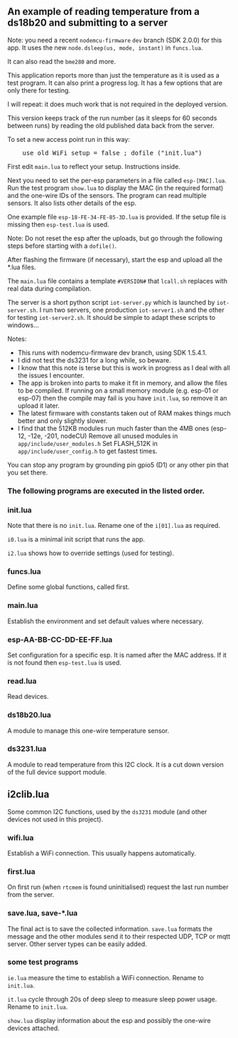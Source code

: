 An example of reading temperature from a ds18b20 and submitting to a server
------------

Note: you need a recent `nodemcu-firmware` `dev` branch (SDK 2.0.0) for this app.
It uses the new `node.dsleep(us, mode, instant)` in `funcs.lua`.

It can also read the `bme280` and more.

This application reports more than just the temperature as it is used as a test program. It can also print a progress log. It has a few options that are only there for testing.

I will repeat: it does much work that is not required in the deployed version.

This version keeps track of the run number (as it sleeps for 60 seconds between runs) by reading the old published data back from the server.

To set a new access point run in this way:
<pre>
	use_old_WiFi_setup = false ; dofile ("init.lua")
</pre>

First edit `main.lua` to reflect your setup. Instructions inside.

Next you need to set the per-esp parameters in a file called `esp-[MAC].lua`.
Run the test program `show.lua` to display the MAC (in the required format) and the one-wire IDs of the sensors. The program can read multiple sensors. It also lists other details of the esp.

One example file `esp-18-FE-34-FE-85-3D.lua` is provided.
If the setup file is missing then `esp-test.lua` is used.

Note: Do not reset the esp after the uploads, but go through the following steps before starting with a `dofile()`.

After flashing the firmware (if necessary), start the esp and upload all the *.lua files.

The `main.lua` file contains a template `#VERSION#` that `lcall.sh` replaces with real data during compilation.


The server is a short python script `iot-server.py` which is launched by `iot-server.sh`.
I run two servers, one production `iot-server1.sh` and the other for testing `iot-server2.sh`.
It should be simple to adapt these scripts to windows...

Notes:
- This runs with nodemcu-firmware dev branch, using SDK 1.5.4.1.
- I did not test the ds3231 for a long while, so beware.
- I know that this note is terse but this is work in progress as I deal with all the issues I encounter.
- The app is broken into parts to make it fit in memory, and allow the files to be compiled. If running on a small memory module (e.g. esp-01 or esp-07) then the compile may fail is you have `init.lua`, so remove it an upload it later.
- The latest firmware with constants taken out of RAM makes things much better and only slightly slower.
- I find that the 512KB modules run much faster than the 4MB ones (esp-12, -12e, -201, nodeCU)
	Remove all unused modules in `app/include/user_modules.h`
	Set FLASH_512K in `app/include/user_config.h` to get fastest times.

You can stop any program by grounding pin gpio5 (D1) or any other pin that you set there.

### The following programs are executed in the listed order.

### init.lua
Note that there is no `init.lua`. Rename one of the `i[01].lua` as required.

`i0.lua` is a minimal init script that runs the app.

`i2.lua` shows how to override settings (used for testing).

### funcs.lua
Define some global functions, called first.

### main.lua
Establish the environment and set default values where necessary.

### esp-AA-BB-CC-DD-EE-FF.lua
Set configuration for a specific esp. It is named after the MAC address. If it is not found then `esp-test.lua` is used.

### read.lua
Read devices.

### ds18b20.lua
A module to manage this one-wire temperature sensor.

### ds3231.lua
A module to read temperature from this I2C clock. It is a cut down version of the full device support module.

## i2clib.lua
Some common I2C functions, used by the `ds3231` module (and other devices not used in this project).

### wifi.lua
Establish a WiFi connection. This usually happens automatically.

### first.lua
On first run (when `rtcmem` is found uninitialised) request the last run number from the server.

### save.lua, save-*.lua
The final act is to save the collected information. `save.lua` formats the message and the other modules send it to their respected UDP, TCP or mqtt server. Other server types can be easily added.

### some test programs
`ie.lua` measure the time to establish a WiFi connection. Rename to `init.lua`.

`it.lua` cycle through 20s of deep sleep to measure sleep power usage. Rename to `init.lua`.

`show.lua` display information about the esp and possibly the one-wire devices attached.

